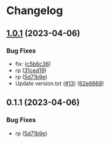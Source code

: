 # Changelog

## [1.0.1](https://github.com/kcirtapfromspace/database_thing/compare/v1.0.0...v1.0.1) (2023-04-06)


### Bug Fixes

* fix:  ([c5b6c36](https://github.com/kcirtapfromspace/database_thing/commit/c5b6c36c1af13125cc676bd3176fa7d8ceb8261b))
* rp ([31ced19](https://github.com/kcirtapfromspace/database_thing/commit/31ced19bb2909acf2d793c3458ab3b9214e12025))
* rp ([5d71b9e](https://github.com/kcirtapfromspace/database_thing/commit/5d71b9e5f695d44d8b9ff842f6b1d8279837ec2d))
* Update version.txt ([#13](https://github.com/kcirtapfromspace/database_thing/issues/13)) ([62e6668](https://github.com/kcirtapfromspace/database_thing/commit/62e666895dda780a3ce7e75e88aa26e2a5238666))

## 0.1.1 (2023-04-06)


### Bug Fixes

* rp ([5d71b9e](https://github.com/kcirtapfromspace/database_thing/commit/5d71b9e5f695d44d8b9ff842f6b1d8279837ec2d))
